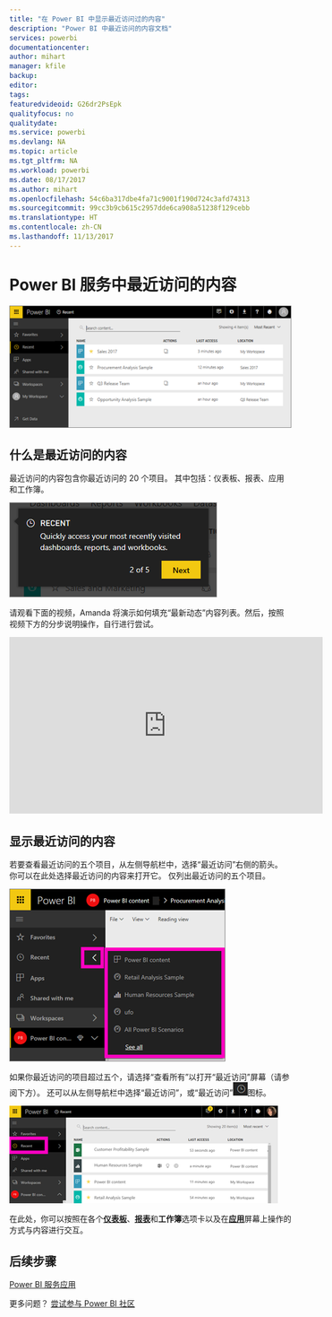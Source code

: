 ```yaml
---
title: "在 Power BI 中显示最近访问过的内容"
description: "Power BI 中最近访问的内容文档"
services: powerbi
documentationcenter: 
author: mihart
manager: kfile
backup: 
editor: 
tags: 
featuredvideoid: G26dr2PsEpk
qualityfocus: no
qualitydate: 
ms.service: powerbi
ms.devlang: NA
ms.topic: article
ms.tgt_pltfrm: NA
ms.workload: powerbi
ms.date: 08/17/2017
ms.author: mihart
ms.openlocfilehash: 54c6ba317dbe4fa71c9001f190d724c3afd74313
ms.sourcegitcommit: 99cc3b9cb615c2957dde6ca908a51238f129cebb
ms.translationtype: HT
ms.contentlocale: zh-CN
ms.lasthandoff: 11/13/2017
---
```

# <a name="recent-content-in-power-bi-service"></a>Power BI 服务中**最近访问的**内容
![](media/service-recent/power-bi-recent-screen.png)

## <a name="what-is-recent-content"></a>什么是最近访问的内容
最近访问的内容包含你最近访问的 20 个项目。  其中包括：仪表板、报表、应用和工作簿。

![](media/service-recent/power-bi-recent.png)

请观看下面的视频，Amanda 将演示如何填充“最新动态”内容列表。然后，按照视频下方的分步说明操作，自行进行尝试。

<iframe width="560" height="315" src="https://www.youtube.com/embed/G26dr2PsEpk" frameborder="0" allowfullscreen></iframe>

## <a name="display-recent-content"></a>显示最近访问的内容
若要查看最近访问的五个项目，从左侧导航栏中，选择“最近访问”右侧的箭头。  你可以在此处选择最近访问的内容来打开它。 仅列出最近访问的五个项目。

![](media/service-recent/power-bi-recent-flyout-new.png)

如果你最近访问的项目超过五个，请选择“查看所有”以打开“最近访问”屏幕（请参阅下方）。 还可以从左侧导航栏中选择“最近访问”，或“最近访问”![](media/service-recent/power-bi-recent-icon.png)图标。

![](media/service-recent/power-bi-recent-list.png)

在此处，你可以按照在各个[**仪表板**](service-dashboards.md)、[**报表**](service-reports.md)和**工作簿**选项卡以及在[**应用**](service-install-use-apps.md)屏幕上操作的方式与内容进行交互。

## <a name="next-steps"></a>后续步骤
[Power BI 服务应用](service-install-use-apps.md)

更多问题？ [尝试参与 Power BI 社区](http://community.powerbi.com/)

